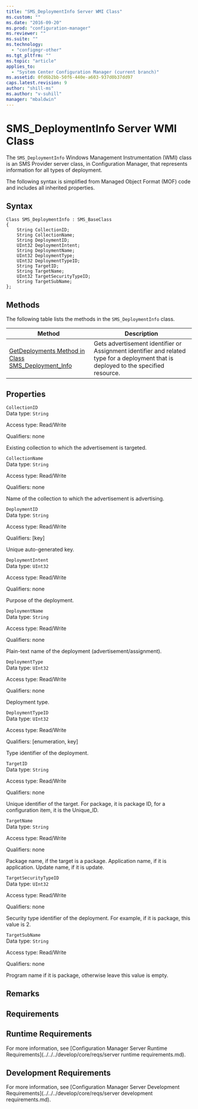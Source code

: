 ```yaml
---
title: "SMS_DeploymentInfo Server WMI Class"
ms.custom: ""
ms.date: "2016-09-20"
ms.prod: "configuration-manager"
ms.reviewer: ""
ms.suite: ""
ms.technology: 
  - "configmgr-other"
ms.tgt_pltfrm: ""
ms.topic: "article"
applies_to: 
  - "System Center Configuration Manager (current branch)"
ms.assetid: 0fd6b2bb-50f6-440e-a603-937d0b37dd97
caps.latest.revision: 9
author: "shill-ms"
ms.author: "v-suhill"
manager: "mbaldwin"
---
```

# SMS_DeploymentInfo Server WMI Class
The `SMS_DeploymentInfo` Windows Management Instrumentation (WMI) class is an SMS Provider server class, in Configuration Manager, that represents information for all types of deployment.  
  
 The following syntax is simplified from Managed Object Format (MOF) code and includes all inherited properties.  
  
## Syntax  
  
```  
Class SMS_DeploymentInfo : SMS_BaseClass  
{  
    String CollectionID;  
    String CollectionName;  
    String DeploymentID;  
    UInt32 DeploymentIntent;   
    String DeploymentName;  
    UInt32 DeploymentType;  
    UInt32 DeploymentTypeID;  
    String TargetID;  
    String TargetName;  
    UInt32 TargetSecurityTypeID;  
    String TargetSubName;  
};  
```  
  
## Methods  
 The following table lists the methods in the `SMS_DeploymentInfo` class.  
  
|Method|Description|  
|------------|-----------------|  
|[GetDeployments Method in Class SMS_Deployment_Info](../../../develop/reference/apps/getdeployments-method-in-class-sms_deployment_info.md)|Gets advertisement identifier or Assignment identifier and related type for a deployment that is deployed to the specified resource.|  
  
## Properties  
 `CollectionID`  
 Data type: `String`  
  
 Access type: Read/Write  
  
 Qualifiers: none  
  
 Existing collection to which the advertisement is targeted.  
  
 `CollectionName`  
 Data type: `String`  
  
 Access type: Read/Write  
  
 Qualifiers: none  
  
 Name of the collection to which the advertisement is advertising.  
  
 `DeploymentID`  
 Data type: `String`  
  
 Access type: Read/Write  
  
 Qualifiers: [key]  
  
 Unique auto-generated key.  
  
 `DeploymentIntent`  
 Data type: `UInt32`  
  
 Access type: Read/Write  
  
 Qualifiers: none  
  
 Purpose of the deployment.  
  
 `DeploymentName`  
 Data type: `String`  
  
 Access type: Read/Write  
  
 Qualifiers: none  
  
 Plain-text name of the deployment (advertisement/assignment).  
  
 `DeploymentType`  
 Data type: `UInt32`  
  
 Access type: Read/Write  
  
 Qualifiers: none  
  
 Deployment type.  
  
 `DeploymentTypeID`  
 Data type: `UInt32`  
  
 Access type: Read/Write  
  
 Qualifiers: [enumeration, key]  
  
 Type identifier of the deployment.  
  
 `TargetID`  
 Data type: `String`  
  
 Access type: Read/Write  
  
 Qualifiers: none  
  
 Unique identifier of the target. For package, it is package ID, for a configuration item, it is the Unique_ID.  
  
 `TargetName`  
 Data type: `String`  
  
 Access type: Read/Write  
  
 Qualifiers: none  
  
 Package name, if the target is a package. Application name, if it is application. Update name, if it is update.  
  
 `TargetSecurityTypeID`  
 Data type: `UInt32`  
  
 Access type: Read/Write  
  
 Qualifiers: none  
  
 Security type identifier of the deployment.  For example, if it is package, this value is 2.  
  
 `TargetSubName`  
 Data type: `String`  
  
 Access type: Read/Write  
  
 Qualifiers: none  
  
 Program name if it is package, otherwise leave this value is empty.  
  
## Remarks  
  
## Requirements  
  
## Runtime Requirements  
 For more information, see [Configuration Manager Server Runtime Requirements](../../../develop/core/reqs/server runtime requirements.md).  
  
## Development Requirements  
 For more information, see [Configuration Manager Server Development Requirements](../../../develop/core/reqs/server development requirements.md).